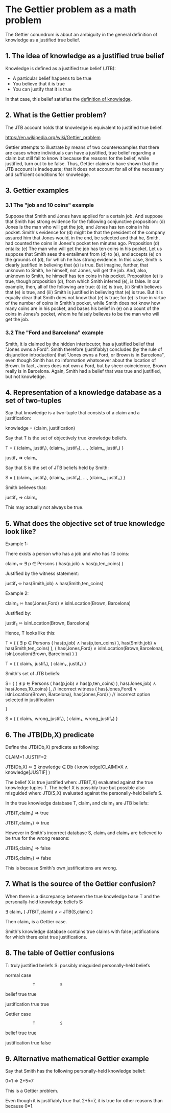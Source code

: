 # The Gettier problem as a math problem

The Gettier conundrum is about an ambiguity in the general definition of knowledge as a justified true belief.

## 1. The idea of knowledge as a justified true belief

Knowledge is defined as a justified true belief (JTB):

* A particular belief happens to be true
* You believe that it is true
* You can justify that it is true

In that case, this belief satisfies the [definition of knowledge](https://en.wikipedia.org/wiki/Belief#Justified_true_belief).


## 2. What is the Gettier problem?

The JTB account holds that knowledge is equivalent to justified true belief.

https://en.wikipedia.org/wiki/Gettier_problem

Gettier attempts to illustrate by means of two counterexamples that there are cases where individuals can have a justified, true belief regarding a claim but still fail to know it because the reasons for the belief, while justified, turn out to be false. Thus, Gettier claims to have shown that the JTB account is inadequate; that it does not account for all of the necessary and sufficient conditions for knowledge. 

## 3. Gettier examples

### 3.1 The "job and 10 coins" example

Suppose that Smith and Jones have applied for a certain job. And suppose that Smith has strong evidence for the following conjunctive proposition: (d) Jones is the man who will get the job, and Jones has ten coins in his pocket. Smith's evidence for (d) might be that the president of the company assured him that Jones would, in the end, be selected and that he, Smith, had counted the coins in Jones's pocket ten minutes ago. Proposition (d) entails: (e) The man who will get the job has ten coins in his pocket. Let us suppose that Smith sees the entailment from (d) to (e), and accepts (e) on the grounds of (d), for which he has strong evidence. In this case, Smith is clearly justified in believing that (e) is true. But imagine, further, that unknown to Smith, he himself, not Jones, will get the job. And, also, unknown to Smith, he himself has ten coins in his pocket. Proposition (e) is true, though proposition (d), from which Smith inferred (e), is false. In our example, then, all of the following are true: (i) (e) is true, (ii) Smith believes that (e) is true, and (iii) Smith is justified in believing that (e) is true. But it is equally clear that Smith does not know that (e) is true; for (e) is true in virtue of the number of coins in Smith's pocket, while Smith does not know how many coins are in his pocket, and bases his belief in (e) on a count of the coins in Jones's pocket, whom he falsely believes to be the man who will get the job.

### 3.2 The "Ford and Barcelona" example

Smith, it is claimed by the hidden interlocutor, has a justified belief that "Jones owns a Ford". Smith therefore (justifiably) concludes (by the rule of disjunction introduction) that "Jones owns a Ford, or Brown is in Barcelona", even though Smith has no information whatsoever about the location of Brown. In fact, Jones does not own a Ford, but by sheer coincidence, Brown really is in Barcelona. Again, Smith had a belief that was true and justified, but not knowledge.

## 4. Representation of a knowledge database as a set of two-tuples

Say that knowledge is a two-tuple that consists of a claim and a justification:

knowledge = (claim, justification)

Say that T is the set of objectively true knowledge beliefs.

T = { (claim₁, justif₁), (claim₂, justif₂), ..., (claimₙ, justifₙ) } 

justifₖ ⇒ claimₖ

Say that S is the set of JTB beliefs held by Smith:

S = { (claim₁, justif₁), (claim₂, justif₂), ..., (claimₘ, justifₘ) } 

Smith believes that:

justifₖ ⇒ claimₖ

This may actually not always be true.

## 5. What does the objective set of true knowledge look like?

Example 1:

There exists a person who has a job and who has 10 coins:

claim₁ ⬄ ∃ p ∈ Persons ( has(p,job) ∧ has(p,ten_coins) )

Justified by the witness statement:

justif₁ ⬄ has(Smith,job) ∧ has(Smith,ten_coins)

Example 2:

claim₂ ⬄ has(Jones,Ford) ∨ isInLocation(Brown, Barcelona)

Justified by:

justif₂ ⬄ isInLocation(Brown, Barcelona)


Hence, T looks like this:

T = { 
        ( ∃ p ∈ Persons ( has(p,job) ∧ has(p,ten_coins) ),        has(Smith,job) ∧ has(Smith,ten_coins) ), 
        ( has(Jones,Ford) ∨ isInLocation(Brown,Barcelona),       isInLocation(Brown, Barcelona)         )
    }

T = { 
        ( claim₁, justif₁), 
        ( claim₂, justif₂)
    }


Smith's set of JTB beliefs:

S= {
        ( ∃ p ∈ Persons ( has(p,job) ∧ has(p,ten_coins) ),       has(Jones,job) ∧ has(Jones,10_coins)   ), // incorrect witness
        ( has(Jones,Ford) ∨ isInLocation(Brown, Barcelona),      has(Jones,Ford)                        )  // incorrect option selected in justification

    }

S = { 
        ( claim₁, wrong_justif₁), 
        ( claim₂, wrong_justif₂)
    }

## 6. The JTB(Db,X) predicate


Define the JTB(Db,X) predicate as following:

CLAIM=1
JUSTIF=2

JTB(Db,X) ⬄ ∃ knowledge ∈ Db ( knowledge[CLAIM]=X ∧ knowledge[JUSTIF] )

The belief X is true justified when: JTB(T,X) evaluated against the true knowledge tuples T.
The belief X is possibly true but possible also misguided when:  JTB(S,X) evaluated against the personally-held beliefs S.

In the true knowledge database T, claim₁ and claim₂ are JTB beliefs:

JTB(T,claim₁)
=> true

JTB(T,claim₂)
=> true

However in Smith's incorrect database S, claim₁ and claim₂ are believed to be true for the wrong reasons:

JTB(S,claim₁)
=> false

JTB(S,claim₂)
=> false

This is because Smith's own justifications are wrong.

## 7. What is the source of the Gettier confusion?

When there is a discrepancy between the true knowledge base T and the personally-held knowledge beliefs S:

∃ claimₓ ( JTB(T,claim) ∧ ⌐ JTB(S,claim) )

Then claimₓ is a Gettier case.

Smith's knowledge database contains true claims with false justifications for which there exist true justifications.


## 8. The table of Gettier confusions

T: truly justified beliefs
S: possibly misguided personally-held beliefs


normal case

                T           S

belief          true        true

justification   true        true


Gettier case

                T           S

belief          true        true

justification   true        false


## 9. Alternative mathematical Gettier example

Say that Smith has the following personally-held knowledge belief:

0=1 ⇒ 2+5=7 

This is a Gettier problem.

Even though it is justifiably true that 2+5=7, it is true for other reasons than because 0=1.

